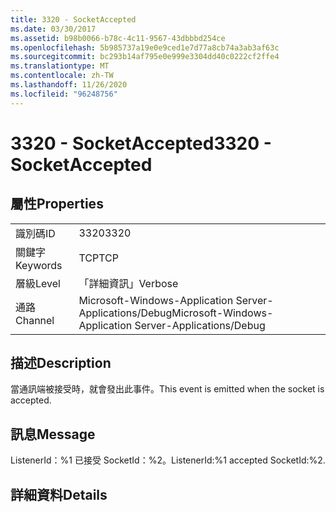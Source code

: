 ```yaml
---
title: 3320 - SocketAccepted
ms.date: 03/30/2017
ms.assetid: b98b0066-b78c-4c11-9567-43dbbbd254ce
ms.openlocfilehash: 5b985737a19e0e9ced1e7d77a8cb74a3ab3af63c
ms.sourcegitcommit: bc293b14af795e0e999e3304dd40c0222cf2ffe4
ms.translationtype: MT
ms.contentlocale: zh-TW
ms.lasthandoff: 11/26/2020
ms.locfileid: "96248756"
---
```

# <a name="3320---socketaccepted"></a><span data-ttu-id="1c67e-102">3320 - SocketAccepted</span><span class="sxs-lookup"><span data-stu-id="1c67e-102">3320 - SocketAccepted</span></span>

## <a name="properties"></a><span data-ttu-id="1c67e-103">屬性</span><span class="sxs-lookup"><span data-stu-id="1c67e-103">Properties</span></span>  
  
|||  
|-|-|  
|<span data-ttu-id="1c67e-104">識別碼</span><span class="sxs-lookup"><span data-stu-id="1c67e-104">ID</span></span>|<span data-ttu-id="1c67e-105">3320</span><span class="sxs-lookup"><span data-stu-id="1c67e-105">3320</span></span>|  
|<span data-ttu-id="1c67e-106">關鍵字</span><span class="sxs-lookup"><span data-stu-id="1c67e-106">Keywords</span></span>|<span data-ttu-id="1c67e-107">TCP</span><span class="sxs-lookup"><span data-stu-id="1c67e-107">TCP</span></span>|  
|<span data-ttu-id="1c67e-108">層級</span><span class="sxs-lookup"><span data-stu-id="1c67e-108">Level</span></span>|<span data-ttu-id="1c67e-109">「詳細資訊」</span><span class="sxs-lookup"><span data-stu-id="1c67e-109">Verbose</span></span>|  
|<span data-ttu-id="1c67e-110">通路</span><span class="sxs-lookup"><span data-stu-id="1c67e-110">Channel</span></span>|<span data-ttu-id="1c67e-111">Microsoft-Windows-Application Server-Applications/Debug</span><span class="sxs-lookup"><span data-stu-id="1c67e-111">Microsoft-Windows-Application Server-Applications/Debug</span></span>|  
  
## <a name="description"></a><span data-ttu-id="1c67e-112">描述</span><span class="sxs-lookup"><span data-stu-id="1c67e-112">Description</span></span>  

 <span data-ttu-id="1c67e-113">當通訊端被接受時，就會發出此事件。</span><span class="sxs-lookup"><span data-stu-id="1c67e-113">This event is emitted when the socket is accepted.</span></span>  
  
## <a name="message"></a><span data-ttu-id="1c67e-114">訊息</span><span class="sxs-lookup"><span data-stu-id="1c67e-114">Message</span></span>  

 <span data-ttu-id="1c67e-115">ListenerId：%1 已接受 SocketId：%2。</span><span class="sxs-lookup"><span data-stu-id="1c67e-115">ListenerId:%1 accepted SocketId:%2.</span></span>  
  
## <a name="details"></a><span data-ttu-id="1c67e-116">詳細資料</span><span class="sxs-lookup"><span data-stu-id="1c67e-116">Details</span></span>

